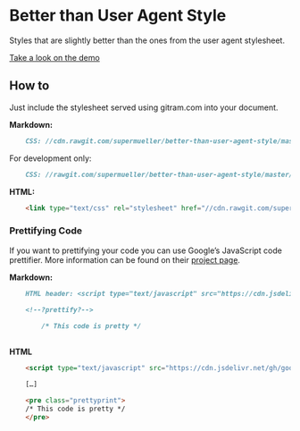 Better than User Agent Style
==============================
Styles that are slightly better than the ones from the user agent stylesheet.

[Take a look on the demo](./blob/master/demo/index.md)

How to
------

Just include the stylesheet served using gitram.com into your document.

**Markdown:**

```md
	CSS: //cdn.rawgit.com/supermueller/better-than-user-agent-style/master/css/styles.css
```
For development only:

```md
	CSS: //rawgit.com/supermueller/better-than-user-agent-style/master/css/styles.css
```

**HTML:**

```html
	<link type="text/css" rel="stylesheet" href="//cdn.rawgit.com/supermueller/better-than-user-agent-style/master/css/styles.css">
```

### Prettifying Code

If you want to prettifying your code you can use Google’s JavaScript code prettifier. More information can be found on their [project page](https://github.com/google/code-prettify/blob/master/docs/getting_started.md).

**Markdown:**

```md
	HTML header: <script type="text/javascript" src="https://cdn.jsdelivr.net/gh/google/code-prettify/loader/run_prettify.js"></script>

	<!--?prettify?-->
		
		/* This code is pretty */
		
```
		
**HTML**

```html
	<script type="text/javascript" src="https://cdn.jsdelivr.net/gh/google/code-prettify/loader/run_prettify.js"></script>

	[…]

	<pre class="prettyprint">
	/* This code is pretty */
	</pre>

```
